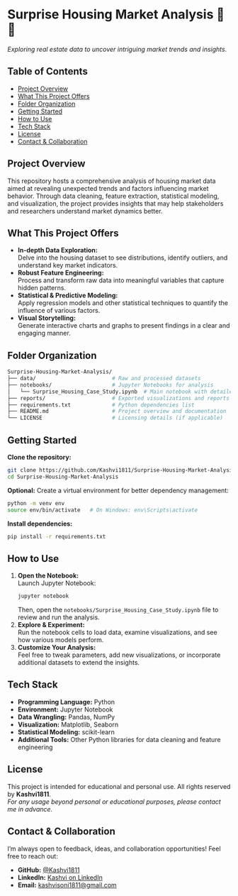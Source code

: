 # Surprise Housing Market Analysis 🏡✨

*Exploring real estate data to uncover intriguing market trends and insights.*

## Table of Contents
- [Project Overview](#project-overview)
- [What This Project Offers](#what-this-project-offers)
- [Folder Organization](#folder-organization)
- [Getting Started](#getting-started)
- [How to Use](#how-to-use)
- [Tech Stack](#tech-stack)
- [License](#license)
- [Contact & Collaboration](#contact--collaboration)

## Project Overview
This repository hosts a comprehensive analysis of housing market data aimed at revealing unexpected trends and factors influencing market behavior. Through data cleaning, feature extraction, statistical modeling, and visualization, the project provides insights that may help stakeholders and researchers understand market dynamics better.

## What This Project Offers
- **In-depth Data Exploration:**  
  Delve into the housing dataset to see distributions, identify outliers, and understand key market indicators.
- **Robust Feature Engineering:**  
  Process and transform raw data into meaningful variables that capture hidden patterns.
- **Statistical & Predictive Modeling:**  
  Apply regression models and other statistical techniques to quantify the influence of various factors.
- **Visual Storytelling:**  
  Generate interactive charts and graphs to present findings in a clear and engaging manner.

## Folder Organization
```bash
Surprise-Housing-Market-Analysis/
├── data/                        # Raw and processed datasets
├── notebooks/                   # Jupyter Notebooks for analysis
│   └── Surprise_Housing_Case_Study.ipynb  # Main notebook with detailed analysis
├── reports/                     # Exported visualizations and reports
├── requirements.txt             # Python dependencies list
├── README.md                    # Project overview and documentation
└── LICENSE                      # Licensing details (if applicable)
```

## Getting Started
**Clone the repository:**
```bash
git clone https://github.com/Kashvi1811/Surprise-Housing-Market-Analysis.git
cd Surprise-Housing-Market-Analysis
```

**Optional:** Create a virtual environment for better dependency management:
```bash
python -m venv env
source env/bin/activate   # On Windows: env\Scripts\activate
```

**Install dependencies:**
```bash
pip install -r requirements.txt
```

## How to Use
1. **Open the Notebook:**  
   Launch Jupyter Notebook:
   ```bash
   jupyter notebook
   ```
   Then, open the `notebooks/Surprise_Housing_Case_Study.ipynb` file to review and run the analysis.
2. **Explore & Experiment:**  
   Run the notebook cells to load data, examine visualizations, and see how various models perform.
3. **Customize Your Analysis:**  
   Feel free to tweak parameters, add new visualizations, or incorporate additional datasets to extend the insights.

## Tech Stack
- **Programming Language:** Python  
- **Environment:** Jupyter Notebook  
- **Data Wrangling:** Pandas, NumPy  
- **Visualization:** Matplotlib, Seaborn  
- **Statistical Modeling:** scikit-learn  
- **Additional Tools:** Other Python libraries for data cleaning and feature engineering

## License
This project is intended for educational and personal use. All rights reserved by **Kashvi1811**.  
*For any usage beyond personal or educational purposes, please contact me in advance.*

## Contact & Collaboration
I’m always open to feedback, ideas, and collaboration opportunities! Feel free to reach out:
- **GitHub:** [@Kashvi1811](https://github.com/Kashvi1811)
- **LinkedIn:** [Kashvi on LinkedIn](https://www.linkedin.com/in/kashvisoni1811)
- **Email:** kashvisoni1811@gmail.com





